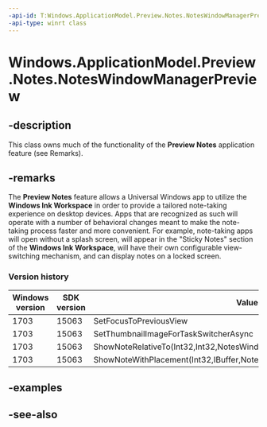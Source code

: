 ```yaml
---
-api-id: T:Windows.ApplicationModel.Preview.Notes.NotesWindowManagerPreview
-api-type: winrt class
---
```


<!-- Class syntax.
public class NotesWindowManagerPreview : Windows.ApplicationModel.Preview.Notes.INotesWindowManagerPreview, Windows.ApplicationModel.Preview.Notes.INotesWindowManagerPreview2
-->

# Windows.ApplicationModel.Preview.Notes.NotesWindowManagerPreview

## -description
This class owns much of the functionality of the **Preview Notes** application feature (see Remarks).

## -remarks
The **Preview Notes** feature allows a Universal Windows app to utilize the **Windows Ink Workspace** in order to provide a tailored note-taking experience on desktop devices. Apps that are recognized as such will operate with a number of behavioral changes meant to make the note-taking process faster and more convenient. For example, note-taking apps will open without a splash screen, will appear in the "Sticky Notes" section of the **Windows Ink Workspace**, will have their own configurable view-switching mechanism, and can display notes on a locked screen.

### Version history

| Windows version | SDK version | Value added |
| -- | -- | -- |
| 1703 | 15063 | SetFocusToPreviousView |
| 1703 | 15063 | SetThumbnailImageForTaskSwitcherAsync |
| 1703 | 15063 | ShowNoteRelativeTo(Int32,Int32,NotesWindowManagerPreviewShowNoteOptions) |
| 1703 | 15063 | ShowNoteWithPlacement(Int32,IBuffer,NotesWindowManagerPreviewShowNoteOptions) |

## -examples

## -see-also

